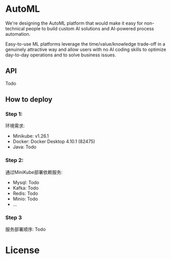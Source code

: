 # AutoML

We're designing the AutoML platform that would make it easy for non-technical people to build custom AI solutions and AI-powered
process automation.

Easy-to-use ML platforms leverage the time/value/knowledge trade-off in a genuinely attractive way and allow users with no AI
coding skills to optimize day-to-day operations and to solve business issues.

## API

Todo

## How to deploy

### Step 1:

环境需求:

- Minikube: v1.26.1
- Docker: Docker Desktop 4.10.1 (82475)
- Java: Todo

### Step 2:

通过MiniKube部署依赖服务:

- Mysql: Todo
- Kafka: Todo
- Redis: Todo
- Minio: Todo
- …

### Step 3

服务部署顺序: Todo

# License
